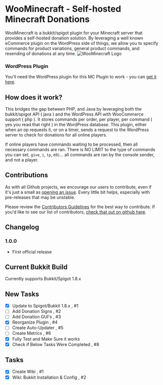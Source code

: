 # WooMinecraft - Self-hosted Minecraft Donations

WooMinecraft is a bukkit/spigot plugin for your Minecraft server that provides a self-hosted donation solution.  By leveraging a well known eCommerce plugin on the
WordPress side of things, we allow you to specify commands for product variations, general product commands, and resending of donations at any time.
![WooMinecraft Logo](https://raw.githubusercontent.com/WooMinecraft/WooMinecraft/dev-nightly/src/main/resources/wmc-logo.jpg)

### WordPress Plugin
You'll need the WordPress plugin for this MC Plugin to work - you can [get it here](https://github.com/WooMinecraft/woominecraft-wp).

## How does it work?
This bridges the gap between PHP, and Java by leveraging both the bukkit/spigot API ( java ) and the WordPress API with WooCommerce support ( php ). It stores commands
per order, per player, per command ( yes you read that right ) in the WordPress database.  This plugin, either when an op requests it, or on a timer, sends a request to
the WordPress server to check for donations for all online players.

If online players have commands waiting to be processed, then all necessary commands are ran.  There is NO LIMIT to the type of commands you can set, `give`, `i`, `tp`, etc... all commands are ran
by the console sender, and not a player.

## Contributions

As with all Github projects, we encourage our users to contribute, even if it's just a small as [opening an issue](https://github.com/WooMinecraft/WooMinecraft).  Every little bit helps, especially with pre-releases
that may be unstable.

Please review the [Contributors Guidelines](https://github.com/WooMinecraft/WooMinecraft/blob/master/CONTRIBUTING.md) for the best way to contribute. If you'd like to see our list of contributors, [check that out on github here](https://github.com/WooMinecraft/WooMinecraft/graphs/contributors).

## Changelog

### 1.0.0
* First official release

## Current Bukkit Build

Currently supports Bukkit/Spigot 1.8.x

## New Tasks
- [x] Update to Spigot/Bukkit 1.8.x , #1
- [ ] Add Donation Signs , #2
- [ ] Add Donation GUI's , #3
- [x] Reorganize Plugin , #4
- [ ] Create Auto-Updater , #5
- [ ] Create Metrics , #6
- [x] Fully Test and Make Sure it works
- [x] Check if Below Tasks Were Completed , #8

## Tasks
- [x] Create Wiki , #1
- [x] Wiki: Bukkit Installation & Config , #2
